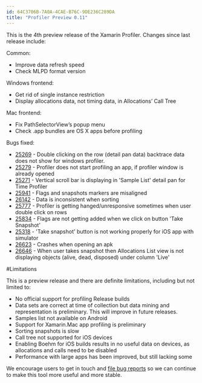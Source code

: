 ```yaml
---
id: 64C3706B-7A0A-4CAE-B76C-9DE236C289DA
title: "Profiler Preview 0.11"
---
```


This is the 4th preview release of the Xamarin Profiler. Changes since last release include:

Common:

* Improve data refresh speed
* Check MLPD format version

Windows frontend:

* Get rid of single instance restriction
* Display allocations data, not timing data, in Allocations’ Call Tree

Mac frontend:

* Fix PathSelectorView’s popup menu
* Check .app bundles are OS X apps before profiling

Bugs fixed:

* [25269](https://bugzilla.xamarin.com/show_bug.cgi?id=25269) - Double clicking on the row (detail pan data) backtrace data does not show for windows profiler.
* [25279](https://bugzilla.xamarin.com/show_bug.cgi?id=25279) - Profiler does not start profiling an app, if profiler window is already opened
* [25271](https://bugzilla.xamarin.com/show_bug.cgi?id=25271) - Vertical scroll bar is displaying in 'Sample List' detail pan for Time Profiler
* [25941](https://bugzilla.xamarin.com/show_bug.cgi?id=25941) - Flags and snapshots markers are misaligned
* [26142](https://bugzilla.xamarin.com/show_bug.cgi?id=26142) - Data is inconsistent when sorting
* [25777](https://bugzilla.xamarin.com/show_bug.cgi?id=25777) - Profiler is getting hanged/unresponsive sometimes when user double click on rows
* [25834](https://bugzilla.xamarin.com/show_bug.cgi?id=25834) - Flags are not getting added when we click on button 'Take Snapshot'
* [25318](https://bugzilla.xamarin.com/show_bug.cgi?id=25318) - 'Take snapshot' button is not working properly for iOS app with simulator
* [26623](https://bugzilla.xamarin.com/show_bug.cgi?id=26623) - Crashes when opening an apk
* [26646](https://bugzilla.xamarin.com/show_bug.cgi?id=26646) - When user takes snapshot then Allocations List view is not displaying objects (alive, dead, disposed) under column 'Live'

#Limitations

This is a preview release and there are definite limitations, including but not limited to:

* No official support for profiling Release builds
* Data sets are correct at time of collection but data mining and representation is preliminary. This will improve in future releases.
* Samples list not available on Android
* Support for Xamarin.Mac app profiling is preliminary
* Sorting snapshots is slow
* Call tree not supported for iOS devices
* Enabling Boehm for iOS builds results in no useful data on devices, as allocations and calls need to be disabled
* Performance with large apps has been improved, but still lacking some

We encourage users to get in touch and [file bug reports](https://bugzilla.xamarin.com/enter_bug.cgi?product=Profiler) so we can continue to make this tool more useful and more stable.

